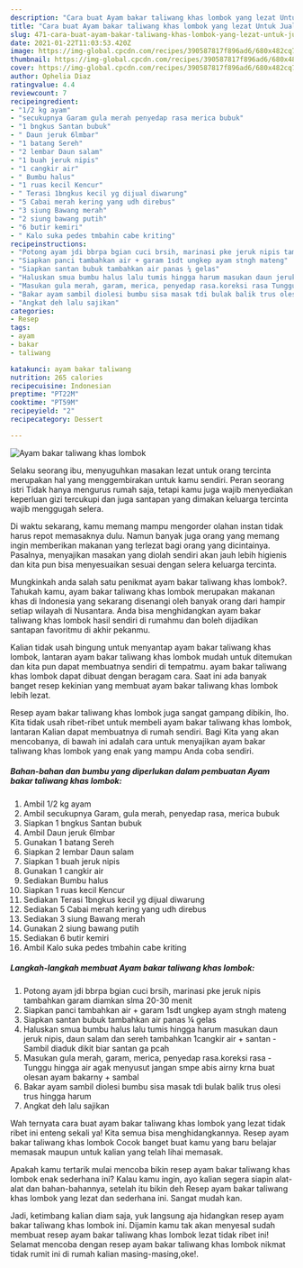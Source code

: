 ```yaml
---
description: "Cara buat Ayam bakar taliwang khas lombok yang lezat Untuk Jualan"
title: "Cara buat Ayam bakar taliwang khas lombok yang lezat Untuk Jualan"
slug: 471-cara-buat-ayam-bakar-taliwang-khas-lombok-yang-lezat-untuk-jualan
date: 2021-01-22T11:03:53.420Z
image: https://img-global.cpcdn.com/recipes/390587817f896ad6/680x482cq70/ayam-bakar-taliwang-khas-lombok-foto-resep-utama.jpg
thumbnail: https://img-global.cpcdn.com/recipes/390587817f896ad6/680x482cq70/ayam-bakar-taliwang-khas-lombok-foto-resep-utama.jpg
cover: https://img-global.cpcdn.com/recipes/390587817f896ad6/680x482cq70/ayam-bakar-taliwang-khas-lombok-foto-resep-utama.jpg
author: Ophelia Diaz
ratingvalue: 4.4
reviewcount: 7
recipeingredient:
- "1/2 kg ayam"
- "secukupnya Garam gula merah penyedap rasa merica bubuk"
- "1 bngkus Santan bubuk"
- " Daun jeruk 6lmbar"
- "1 batang Sereh"
- "2 lembar Daun salam"
- "1 buah jeruk nipis"
- "1 cangkir air"
- " Bumbu halus"
- "1 ruas kecil Kencur"
- " Terasi 1bngkus kecil yg dijual diwarung"
- "5 Cabai merah kering yang udh direbus"
- "3 siung Bawang merah"
- "2 siung bawang putih"
- "6 butir kemiri"
- " Kalo suka pedes tmbahin cabe kriting"
recipeinstructions:
- "Potong ayam jdi bbrpa bgian cuci brsih, marinasi pke jeruk nipis tambahkan garam diamkan slma 20-30 menit"
- "Siapkan panci tambahkan air + garam 1sdt ungkep ayam stngh mateng"
- "Siapkan santan bubuk tambahkan air panas ¼ gelas"
- "Haluskan smua bumbu halus lalu tumis hingga harum masukan daun jeruk nipis, daun salam dan sereh tambahkan 1cangkir air + santan Sambil diaduk dikit biar santan ga pcah"
- "Masukan gula merah, garam, merica, penyedap rasa.koreksi rasa Tunggu hingga air agak menyusut jangan smpe abis airny krna buat olesan ayam bakarny + sambal"
- "Bakar ayam sambil diolesi bumbu sisa masak tdi bulak balik trus olesi trus hingga harum"
- "Angkat deh lalu sajikan"
categories:
- Resep
tags:
- ayam
- bakar
- taliwang

katakunci: ayam bakar taliwang 
nutrition: 265 calories
recipecuisine: Indonesian
preptime: "PT22M"
cooktime: "PT59M"
recipeyield: "2"
recipecategory: Dessert

---
```



![Ayam bakar taliwang khas lombok](https://img-global.cpcdn.com/recipes/390587817f896ad6/680x482cq70/ayam-bakar-taliwang-khas-lombok-foto-resep-utama.jpg)

Selaku seorang ibu, menyuguhkan masakan lezat untuk orang tercinta merupakan hal yang menggembirakan untuk kamu sendiri. Peran seorang istri Tidak hanya mengurus rumah saja, tetapi kamu juga wajib menyediakan keperluan gizi tercukupi dan juga santapan yang dimakan keluarga tercinta wajib menggugah selera.

Di waktu  sekarang, kamu memang mampu mengorder olahan instan tidak harus repot memasaknya dulu. Namun banyak juga orang yang memang ingin memberikan makanan yang terlezat bagi orang yang dicintainya. Pasalnya, menyajikan masakan yang diolah sendiri akan jauh lebih higienis dan kita pun bisa menyesuaikan sesuai dengan selera keluarga tercinta. 



Mungkinkah anda salah satu penikmat ayam bakar taliwang khas lombok?. Tahukah kamu, ayam bakar taliwang khas lombok merupakan makanan khas di Indonesia yang sekarang disenangi oleh banyak orang dari hampir setiap wilayah di Nusantara. Anda bisa menghidangkan ayam bakar taliwang khas lombok hasil sendiri di rumahmu dan boleh dijadikan santapan favoritmu di akhir pekanmu.

Kalian tidak usah bingung untuk menyantap ayam bakar taliwang khas lombok, lantaran ayam bakar taliwang khas lombok mudah untuk ditemukan dan kita pun dapat membuatnya sendiri di tempatmu. ayam bakar taliwang khas lombok dapat dibuat dengan beragam cara. Saat ini ada banyak banget resep kekinian yang membuat ayam bakar taliwang khas lombok lebih lezat.

Resep ayam bakar taliwang khas lombok juga sangat gampang dibikin, lho. Kita tidak usah ribet-ribet untuk membeli ayam bakar taliwang khas lombok, lantaran Kalian dapat membuatnya di rumah sendiri. Bagi Kita yang akan mencobanya, di bawah ini adalah cara untuk menyajikan ayam bakar taliwang khas lombok yang enak yang mampu Anda coba sendiri.

<!--inarticleads1-->

##### Bahan-bahan dan bumbu yang diperlukan dalam pembuatan Ayam bakar taliwang khas lombok:

1. Ambil 1/2 kg ayam
1. Ambil secukupnya Garam, gula merah, penyedap rasa, merica bubuk
1. Siapkan 1 bngkus Santan bubuk
1. Ambil  Daun jeruk 6lmbar
1. Gunakan 1 batang Sereh
1. Siapkan 2 lembar Daun salam
1. Siapkan 1 buah jeruk nipis
1. Gunakan 1 cangkir air
1. Sediakan  Bumbu halus
1. Siapkan 1 ruas kecil Kencur
1. Sediakan  Terasi 1bngkus kecil yg dijual diwarung
1. Sediakan 5 Cabai merah kering yang udh direbus
1. Sediakan 3 siung Bawang merah
1. Gunakan 2 siung bawang putih
1. Sediakan 6 butir kemiri
1. Ambil  Kalo suka pedes tmbahin cabe kriting




<!--inarticleads2-->

##### Langkah-langkah membuat Ayam bakar taliwang khas lombok:

1. Potong ayam jdi bbrpa bgian cuci brsih, marinasi pke jeruk nipis tambahkan garam diamkan slma 20-30 menit
1. Siapkan panci tambahkan air + garam 1sdt ungkep ayam stngh mateng
1. Siapkan santan bubuk tambahkan air panas ¼ gelas
1. Haluskan smua bumbu halus lalu tumis hingga harum masukan daun jeruk nipis, daun salam dan sereh tambahkan 1cangkir air + santan - Sambil diaduk dikit biar santan ga pcah
1. Masukan gula merah, garam, merica, penyedap rasa.koreksi rasa - Tunggu hingga air agak menyusut jangan smpe abis airny krna buat olesan ayam bakarny + sambal
1. Bakar ayam sambil diolesi bumbu sisa masak tdi bulak balik trus olesi trus hingga harum
1. Angkat deh lalu sajikan




Wah ternyata cara buat ayam bakar taliwang khas lombok yang lezat tidak ribet ini enteng sekali ya! Kita semua bisa menghidangkannya. Resep ayam bakar taliwang khas lombok Cocok banget buat kamu yang baru belajar memasak maupun untuk kalian yang telah lihai memasak.

Apakah kamu tertarik mulai mencoba bikin resep ayam bakar taliwang khas lombok enak sederhana ini? Kalau kamu ingin, ayo kalian segera siapin alat-alat dan bahan-bahannya, setelah itu bikin deh Resep ayam bakar taliwang khas lombok yang lezat dan sederhana ini. Sangat mudah kan. 

Jadi, ketimbang kalian diam saja, yuk langsung aja hidangkan resep ayam bakar taliwang khas lombok ini. Dijamin kamu tak akan menyesal sudah membuat resep ayam bakar taliwang khas lombok lezat tidak ribet ini! Selamat mencoba dengan resep ayam bakar taliwang khas lombok nikmat tidak rumit ini di rumah kalian masing-masing,oke!.

